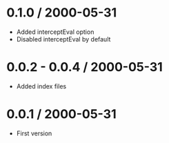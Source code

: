 0.1.0 / 2000-05-31
===================

  * Added interceptEval option
  * Disabled interceptEval by default 

0.0.2 - 0.0.4 / 2000-05-31
===================

  * Added index files

0.0.1 / 2000-05-31
===================

  * First version
